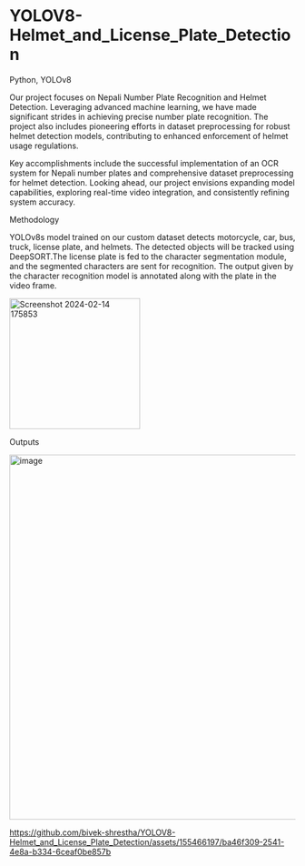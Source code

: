 # YOLOV8-Helmet_and_License_Plate_Detection




Python, YOLOv8




Our project focuses on Nepali Number Plate Recognition and Helmet Detection. Leveraging advanced machine learning, we have made significant strides in achieving precise number plate recognition. The project also includes pioneering efforts in dataset preprocessing for robust helmet detection models, contributing to enhanced enforcement of helmet usage regulations.

Key accomplishments include the successful implementation of an OCR system for Nepali number plates and comprehensive dataset preprocessing for helmet detection. Looking ahead, our project envisions expanding model capabilities, exploring real-time video integration, and consistently refining system accuracy.




Methodology

YOLOv8s model trained on our custom dataset detects motorcycle, car, bus, truck, license plate, and helmets. The detected objects will be  tracked using DeepSORT.The license plate is fed to the character segmentation module, and the segmented characters are sent for recognition. The output given by the character recognition model is annotated along with the plate in the video frame. 



<img width="230" alt="Screenshot 2024-02-14 175853" src="https://github.com/bivek-shrestha/YOLOV8-Helmet_and_License_Plate_Detection/assets/155466197/5f0266d8-6fa7-4257-81f2-2cd3a61f258b">



Outputs



 <img width="642" alt="image" src="https://github.com/bivek-shrestha/YOLOV8-Helmet_and_License_Plate_Detection/assets/155466197/e8c8987d-ec30-420e-9992-227f62929f52">




https://github.com/bivek-shrestha/YOLOV8-Helmet_and_License_Plate_Detection/assets/155466197/ba46f309-2541-4e8a-b334-6ceaf0be857b


 

